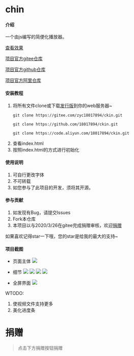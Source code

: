 # chin

#### 介绍
一个由js编写的简便化播放器。

[查看效果](http://blog.zyczy.com.cn/demo)

[项目官方gitee仓库](https://gitee.com/zyc18017894/ckin)

[项目官方github仓库](https://github.com/18017894/ckin)

[项目官方阿里仓库](https://code.aliyun.com/18017894/ckin)

#### 安装教程

1.  将所有文件clone或下载[发行版](https://gitee.com/zyc18017894/ckin/releases)到你的web服务器~
    ```
    git clone https://gitee.com/zyc18017894/ckin.git
    ```
    ```
    git clone https://github.com/18017894/ckin.git
    ```
    ```
    git clone https://code.aliyun.com/18017894/ckin.git
    ```
2.  查看index.html
3.  按照index.html的方式进行初始化

#### 使用说明

1.  可自行更改字体
2.  不可转载
3.  如您参与了此项目的开发，须将其开源。

#### 参与贡献

1.  如发现有Bug，请提交Issues
2.  Fork本仓库
3.  本项目以与2020/3/26在gitee完成捐赠审核，欢迎[捐赠](https://gitee.com/zyc18017894/ckin#%E6%8D%90%E8%B5%A0)

如果喜欢记得star一下哦，您的star是给我的最大的支持~

#### 项目截图
- 页面主体
![](https://images.gitee.com/uploads/images/2020/0326/183233_9cf53625_5726352.jpeg)

- 细节
![](https://images.gitee.com/uploads/images/2020/0326/183301_9438c9a3_5726352.jpeg)
![](https://images.gitee.com/uploads/images/2020/0326/183333_feb4a894_5726352.jpeg)
![](https://images.gitee.com/uploads/images/2020/0326/183347_e45ff0da_5726352.jpeg)
![](https://images.gitee.com/uploads/images/2020/0326/183358_48f38758_5726352.jpeg)

- 全屏界面
![](https://images.gitee.com/uploads/images/2020/0326/183416_63f0b2e7_5726352.jpeg)

WTODO:
1.  使视频文件支持更多
2.  美化进度条

# 捐赠
> 点击下方捐赠按钮捐赠